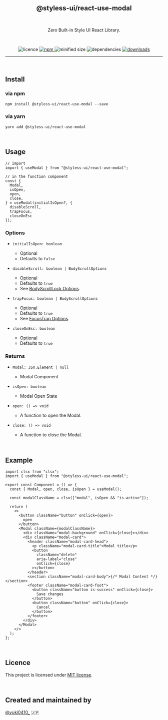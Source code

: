 <h2 align="center">
  @styless-ui/react-use-modal
</h2>

&nbsp;

<p align="center">
  Zero Built-in Style UI React Library.
</p>

&nbsp;

<div align="center">

  <img src="https://img.shields.io/npm/l/@styless-ui/react-use-modal" alt="licence">

  <a href="https://www.npmjs.com/package/@styless-ui/react-use-modal" target="_blank">
    <img src="https://img.shields.io/npm/v/@styless-ui/react-use-modal.svg" alt="npm">
  </a>

  <img src="https://img.shields.io/bundlephobia/min/@styless-ui/react-use-modal" alt="minified size">

  <img src="https://img.shields.io/david/styless-ui/react?path=packages%2fuse-modal" alt="dependencies">

  <a href="https://www.npmjs.com/package/@styless-ui/react-use-modal">
    <img src="https://img.shields.io/npm/dt/@styless-ui/react-use-modal" alt="downloads">
  </a>
</div>

---

&nbsp;

## Install

### via npm

```shell
npm install @styless-ui/react-use-modal --save
```

### via yarn

```shell
yarn add @styless-ui/react-use-modal
```

&nbsp;

## Usage

```tsx
// import
import { useModal } from "@styless-ui/react-use-modal";

// in the function component
const {
  Modal,
  isOpen,
  open,
  close,
} = useModal(initialIsOpen?, {
  disableScroll,
  trapFocus,
  closeOnEsc
});
```

### Options

- `initialIsOpen: boolean`

  - Optional
  - Defaults to `false`

- `disableScroll: boolean | BodyScrollOptions`

  - Optional
  - Defaults to `true`
  - See [BodyScrollLock Options](https://github.com/willmcpo/body-scroll-lock#options).

- `trapFocus: boolean | BodyScrollOptions`

  - Optional
  - Defaults to `true`
  - See [FocusTrap Options](https://github.com/focus-trap/focus-trap#createfocustrapelement-createoptions).

- `closeOnEsc: boolean`
  - Optional
  - Defaults to `true`

### Returns

- `Modal: JSX.Element | null`

  - Modal Component

- `isOpen: boolean`

  - Modal Open State

- `open: () => void`

  - A function to open the Modal.

- `close: () => void`
  - A function to close the Modal.

&nbsp;

## Example

```tsx
import clsx from "clsx";
import { useModal } from "@styless-ui/react-use-modal";

export const Component = () => {
  const { Modal, open, close, isOpen } = useModal();

  const modalClassName = clsx(["modal", isOpen && "is-active"]);

  return (
    <>
      <button className="button" onClick={open}>
        open
      </button>
      <Modal className={modalClassName}>
        <div className="modal-background" onClick={close}></div>
        <div className="modal-card">
          <header className="modal-card-head">
            <p className="modal-card-title">Modal title</p>
            <button
              className="delete"
              aria-label="close"
              onClick={close}
            ></button>
          </header>
          <section className="modal-card-body">{/* Modal Content */}</section>
          <footer className="modal-card-foot">
            <button className="button is-success" onClick={close}>
              Save changes
            </button>
            <button className="button" onClick={close}>
              Cancel
            </button>
          </footer>
        </div>
      </Modal>
    </>
  );
};
```

&nbsp;

## Licence

This project is licensed under [MIT license](https://opensource.org/licenses/MIT).

&nbsp;

## Created and maintained by

[@yuki0410\_](https://twitter.com/yuki0410_) 🇯🇵
